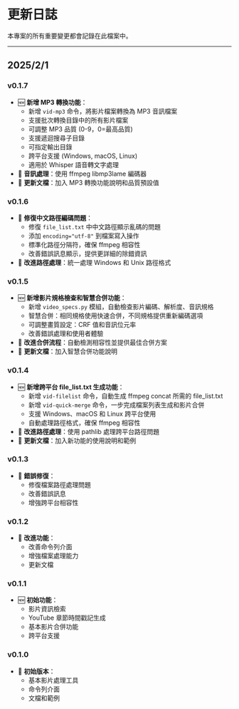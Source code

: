 # 更新日誌

本專案的所有重要變更都會記錄在此檔案中。

---

## **2025/2/1**
### **v0.1.7**
- 🆕 **新增 MP3 轉換功能**：
  - 新增 `vid-mp3` 命令，將影片檔案轉換為 MP3 音訊檔案
  - 支援批次轉換目錄中的所有影片檔案
  - 可調整 MP3 品質 (0-9，0=最高品質)
  - 支援遞迴搜尋子目錄
  - 可指定輸出目錄
  - 跨平台支援 (Windows, macOS, Linux)
  - 適用於 Whisper 語音轉文字處理
- 🎵 **音訊處理**：使用 ffmpeg libmp3lame 編碼器
- 📝 **更新文檔**：加入 MP3 轉換功能說明和品質預設值

### **v0.1.6**
- 🐛 **修復中文路徑編碼問題**：
  - 修復 `file_list.txt` 中中文路徑顯示亂碼的問題
  - 添加 `encoding="utf-8"` 到檔案寫入操作
  - 標準化路徑分隔符，確保 ffmpeg 相容性
  - 改善錯誤訊息顯示，提供更詳細的除錯資訊
- 🔧 **改進路徑處理**：統一處理 Windows 和 Unix 路徑格式

### **v0.1.5**
- 🆕 **新增影片規格檢查和智慧合併功能**：
  - 新增 `video_specs.py` 模組，自動檢查影片編碼、解析度、音訊規格
  - 智慧合併：相同規格使用快速合併，不同規格提供重新編碼選項
  - 可調整畫質設定：CRF 值和音訊位元率
  - 改善錯誤處理和使用者體驗
- 🔧 **改進合併流程**：自動檢測相容性並提供最佳合併方案
- 📝 **更新文檔**：加入智慧合併功能說明

### **v0.1.4**
- 🆕 **新增跨平台 file_list.txt 生成功能**：
  - 新增 `vid-filelist` 命令，自動生成 ffmpeg concat 所需的 file_list.txt
  - 新增 `vid-quick-merge` 命令，一步完成檔案列表生成和影片合併
  - 支援 Windows、macOS 和 Linux 跨平台使用
  - 自動處理路徑格式，確保 ffmpeg 相容性
- 🔧 **改進路徑處理**：使用 pathlib 處理跨平台路徑問題
- 📝 **更新文檔**：加入新功能的使用說明和範例

### **v0.1.3**
- 🐛 **錯誤修復**：
  - 修復檔案路徑處理問題
  - 改善錯誤訊息
  - 增強跨平台相容性

### **v0.1.2**
- 🔧 **改進功能**：
  - 改善命令列介面
  - 增強檔案處理能力
  - 更新文檔

### **v0.1.1**
- 🆕 **初始功能**：
  - 影片資訊檢索
  - YouTube 章節時間戳記生成
  - 基本影片合併功能
  - 跨平台支援

### **v0.1.0**
- 🎉 **初始版本**：
  - 基本影片處理工具
  - 命令列介面
  - 文檔和範例 